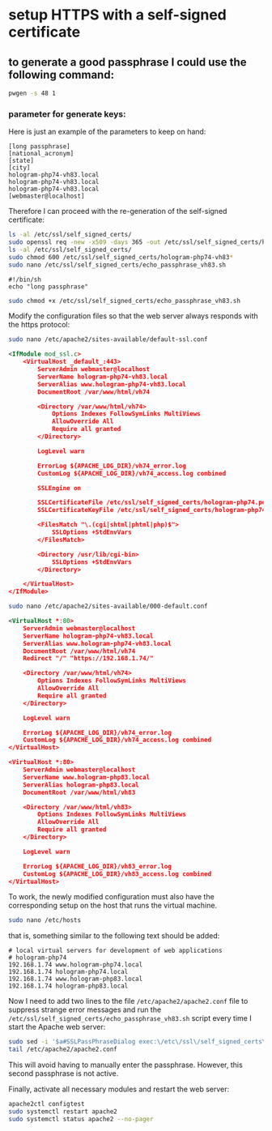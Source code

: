 # setup HTTPS with a self-signed certificate

## to generate a good passphrase I could use the following command:

```bash
pwgen -s 48 1
```

### parameter for generate keys:

Here is just an example of the parameters to keep on hand:

```text
[long passphrase]
[national_acronym]
[state]
[city]
hologram-php74-vh83.local
hologram-php74-vh83.local
hologram-php74-vh83.local
[webmaster@localhost]
```

Therefore I can proceed with the re-generation of the self-signed certificate:

```bash
ls -al /etc/ssl/self_signed_certs/
sudo openssl req -new -x509 -days 365 -out /etc/ssl/self_signed_certs/hologram-php74-vh83.pem -keyout /etc/ssl/self_signed_certs/hologram-php74-vh83.key
ls -al /etc/ssl/self_signed_certs/
sudo chmod 600 /etc/ssl/self_signed_certs/hologram-php74-vh83*
sudo nano /etc/ssl/self_signed_certs/echo_passphrase_vh83.sh
```

```text
#!/bin/sh
echo "long passphrase"
```

```bash
sudo chmod +x /etc/ssl/self_signed_certs/echo_passphrase_vh83.sh
```

Modify the configuration files so that the web server always responds with the https protocol:

```bash
sudo nano /etc/apache2/sites-available/default-ssl.conf
```

```xml
<IfModule mod_ssl.c>
    <VirtualHost _default_:443>
        ServerAdmin webmaster@localhost
        ServerName hologram-php74-vh83.local
        ServerAlias www.hologram-php74-vh83.local
        DocumentRoot /var/www/html/vh74

        <Directory /var/www/html/vh74>
            Options Indexes FollowSymLinks MultiViews
            AllowOverride All
            Require all granted
        </Directory>

        LogLevel warn

        ErrorLog ${APACHE_LOG_DIR}/vh74_error.log
        CustomLog ${APACHE_LOG_DIR}/vh74_access.log combined

        SSLEngine on

        SSLCertificateFile /etc/ssl/self_signed_certs/hologram-php74.pem
        SSLCertificateKeyFile /etc/ssl/self_signed_certs/hologram-php74.key

        <FilesMatch "\.(cgi|shtml|phtml|php)$">
            SSLOptions +StdEnvVars
        </FilesMatch>

        <Directory /usr/lib/cgi-bin>
            SSLOptions +StdEnvVars
        </Directory>

    </VirtualHost>
</IfModule>
```

```bash
sudo nano /etc/apache2/sites-available/000-default.conf
```

```xml
<VirtualHost *:80>
    ServerAdmin webmaster@localhost
    ServerName hologram-php74-vh83.local
    ServerAlias www.hologram-php74-vh83.local
    DocumentRoot /var/www/html/vh74
    Redirect "/" "https://192.168.1.74/"

    <Directory /var/www/html/vh74>
        Options Indexes FollowSymLinks MultiViews
        AllowOverride All
        Require all granted
    </Directory>

    LogLevel warn

    ErrorLog ${APACHE_LOG_DIR}/vh74_error.log
    CustomLog ${APACHE_LOG_DIR}/vh74_access.log combined
</VirtualHost>

<VirtualHost *:80>
    ServerAdmin webmaster@localhost
    ServerName www.hologram-php83.local
    ServerAlias hologram-php83.local
    DocumentRoot /var/www/html/vh83

    <Directory /var/www/html/vh83>
        Options Indexes FollowSymLinks MultiViews
        AllowOverride All
        Require all granted
    </Directory>

    LogLevel warn

    ErrorLog ${APACHE_LOG_DIR}/vh83_error.log
    CustomLog ${APACHE_LOG_DIR}/vh83_access.log combined
</VirtualHost>
```

To work, the newly modified configuration must also have the corresponding setup on the host that runs the virtual machine.

```bash
sudo nano /etc/hosts
```

that is, something similar to the following text should be added:

```text
# local virtual servers for development of web applications
# hologram-php74
192.168.1.74 www.hologram-php74.local
192.168.1.74 hologram-php74.local
192.168.1.74 www.hologram-php83.local
192.168.1.74 hologram-php83.local
```

Now I need to add two lines to the file `/etc/apache2/apache2.conf` file to suppress strange error messages and run the `/etc/ssl/self_signed_certs/echo_passphrase_vh83.sh` script every time I start the Apache web server:

```bash
sudo sed -i '$a#SSLPassPhraseDialog exec:\/etc\/ssl\/self_signed_certs\/echo_passphrase_vh83.sh' /etc/apache2/apache2.conf
tail /etc/apache2/apache2.conf
```

This will avoid having to manually enter the passphrase.
However, this second passphrase is not active.

Finally, activate all necessary modules and restart the web server:

```bash
apache2ctl configtest
sudo systemctl restart apache2
sudo systemctl status apache2 --no-pager
```
